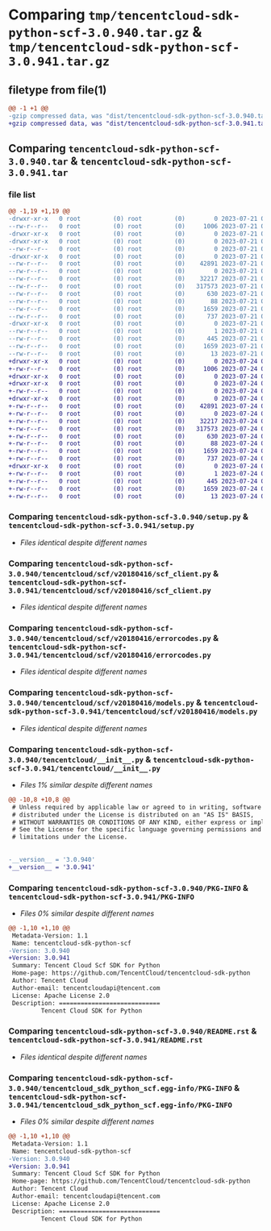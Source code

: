# Comparing `tmp/tencentcloud-sdk-python-scf-3.0.940.tar.gz` & `tmp/tencentcloud-sdk-python-scf-3.0.941.tar.gz`

## filetype from file(1)

```diff
@@ -1 +1 @@
-gzip compressed data, was "dist/tencentcloud-sdk-python-scf-3.0.940.tar", last modified: Fri Jul 21 00:48:13 2023, max compression
+gzip compressed data, was "dist/tencentcloud-sdk-python-scf-3.0.941.tar", last modified: Mon Jul 24 00:42:28 2023, max compression
```

## Comparing `tencentcloud-sdk-python-scf-3.0.940.tar` & `tencentcloud-sdk-python-scf-3.0.941.tar`

### file list

```diff
@@ -1,19 +1,19 @@
-drwxr-xr-x   0 root         (0) root         (0)        0 2023-07-21 00:48:13.000000 tencentcloud-sdk-python-scf-3.0.940/
--rw-r--r--   0 root         (0) root         (0)     1006 2023-07-21 00:48:13.000000 tencentcloud-sdk-python-scf-3.0.940/setup.py
-drwxr-xr-x   0 root         (0) root         (0)        0 2023-07-21 00:48:13.000000 tencentcloud-sdk-python-scf-3.0.940/tencentcloud/
-drwxr-xr-x   0 root         (0) root         (0)        0 2023-07-21 00:48:13.000000 tencentcloud-sdk-python-scf-3.0.940/tencentcloud/scf/
--rw-r--r--   0 root         (0) root         (0)        0 2023-07-21 00:48:13.000000 tencentcloud-sdk-python-scf-3.0.940/tencentcloud/scf/__init__.py
-drwxr-xr-x   0 root         (0) root         (0)        0 2023-07-21 00:48:13.000000 tencentcloud-sdk-python-scf-3.0.940/tencentcloud/scf/v20180416/
--rw-r--r--   0 root         (0) root         (0)    42891 2023-07-21 00:48:13.000000 tencentcloud-sdk-python-scf-3.0.940/tencentcloud/scf/v20180416/scf_client.py
--rw-r--r--   0 root         (0) root         (0)        0 2023-07-21 00:48:13.000000 tencentcloud-sdk-python-scf-3.0.940/tencentcloud/scf/v20180416/__init__.py
--rw-r--r--   0 root         (0) root         (0)    32217 2023-07-21 00:48:13.000000 tencentcloud-sdk-python-scf-3.0.940/tencentcloud/scf/v20180416/errorcodes.py
--rw-r--r--   0 root         (0) root         (0)   317573 2023-07-21 00:48:13.000000 tencentcloud-sdk-python-scf-3.0.940/tencentcloud/scf/v20180416/models.py
--rw-r--r--   0 root         (0) root         (0)      630 2023-07-21 00:48:13.000000 tencentcloud-sdk-python-scf-3.0.940/tencentcloud/__init__.py
--rw-r--r--   0 root         (0) root         (0)       88 2023-07-21 00:48:13.000000 tencentcloud-sdk-python-scf-3.0.940/setup.cfg
--rw-r--r--   0 root         (0) root         (0)     1659 2023-07-21 00:48:13.000000 tencentcloud-sdk-python-scf-3.0.940/PKG-INFO
--rw-r--r--   0 root         (0) root         (0)      737 2023-07-21 00:48:13.000000 tencentcloud-sdk-python-scf-3.0.940/README.rst
-drwxr-xr-x   0 root         (0) root         (0)        0 2023-07-21 00:48:13.000000 tencentcloud-sdk-python-scf-3.0.940/tencentcloud_sdk_python_scf.egg-info/
--rw-r--r--   0 root         (0) root         (0)        1 2023-07-21 00:48:13.000000 tencentcloud-sdk-python-scf-3.0.940/tencentcloud_sdk_python_scf.egg-info/dependency_links.txt
--rw-r--r--   0 root         (0) root         (0)      445 2023-07-21 00:48:13.000000 tencentcloud-sdk-python-scf-3.0.940/tencentcloud_sdk_python_scf.egg-info/SOURCES.txt
--rw-r--r--   0 root         (0) root         (0)     1659 2023-07-21 00:48:13.000000 tencentcloud-sdk-python-scf-3.0.940/tencentcloud_sdk_python_scf.egg-info/PKG-INFO
--rw-r--r--   0 root         (0) root         (0)       13 2023-07-21 00:48:13.000000 tencentcloud-sdk-python-scf-3.0.940/tencentcloud_sdk_python_scf.egg-info/top_level.txt
+drwxr-xr-x   0 root         (0) root         (0)        0 2023-07-24 00:42:28.000000 tencentcloud-sdk-python-scf-3.0.941/
+-rw-r--r--   0 root         (0) root         (0)     1006 2023-07-24 00:42:27.000000 tencentcloud-sdk-python-scf-3.0.941/setup.py
+drwxr-xr-x   0 root         (0) root         (0)        0 2023-07-24 00:42:28.000000 tencentcloud-sdk-python-scf-3.0.941/tencentcloud/
+drwxr-xr-x   0 root         (0) root         (0)        0 2023-07-24 00:42:28.000000 tencentcloud-sdk-python-scf-3.0.941/tencentcloud/scf/
+-rw-r--r--   0 root         (0) root         (0)        0 2023-07-24 00:42:27.000000 tencentcloud-sdk-python-scf-3.0.941/tencentcloud/scf/__init__.py
+drwxr-xr-x   0 root         (0) root         (0)        0 2023-07-24 00:42:28.000000 tencentcloud-sdk-python-scf-3.0.941/tencentcloud/scf/v20180416/
+-rw-r--r--   0 root         (0) root         (0)    42891 2023-07-24 00:42:27.000000 tencentcloud-sdk-python-scf-3.0.941/tencentcloud/scf/v20180416/scf_client.py
+-rw-r--r--   0 root         (0) root         (0)        0 2023-07-24 00:42:28.000000 tencentcloud-sdk-python-scf-3.0.941/tencentcloud/scf/v20180416/__init__.py
+-rw-r--r--   0 root         (0) root         (0)    32217 2023-07-24 00:42:28.000000 tencentcloud-sdk-python-scf-3.0.941/tencentcloud/scf/v20180416/errorcodes.py
+-rw-r--r--   0 root         (0) root         (0)   317573 2023-07-24 00:42:28.000000 tencentcloud-sdk-python-scf-3.0.941/tencentcloud/scf/v20180416/models.py
+-rw-r--r--   0 root         (0) root         (0)      630 2023-07-24 00:42:27.000000 tencentcloud-sdk-python-scf-3.0.941/tencentcloud/__init__.py
+-rw-r--r--   0 root         (0) root         (0)       88 2023-07-24 00:42:28.000000 tencentcloud-sdk-python-scf-3.0.941/setup.cfg
+-rw-r--r--   0 root         (0) root         (0)     1659 2023-07-24 00:42:28.000000 tencentcloud-sdk-python-scf-3.0.941/PKG-INFO
+-rw-r--r--   0 root         (0) root         (0)      737 2023-07-24 00:42:27.000000 tencentcloud-sdk-python-scf-3.0.941/README.rst
+drwxr-xr-x   0 root         (0) root         (0)        0 2023-07-24 00:42:28.000000 tencentcloud-sdk-python-scf-3.0.941/tencentcloud_sdk_python_scf.egg-info/
+-rw-r--r--   0 root         (0) root         (0)        1 2023-07-24 00:42:28.000000 tencentcloud-sdk-python-scf-3.0.941/tencentcloud_sdk_python_scf.egg-info/dependency_links.txt
+-rw-r--r--   0 root         (0) root         (0)      445 2023-07-24 00:42:28.000000 tencentcloud-sdk-python-scf-3.0.941/tencentcloud_sdk_python_scf.egg-info/SOURCES.txt
+-rw-r--r--   0 root         (0) root         (0)     1659 2023-07-24 00:42:28.000000 tencentcloud-sdk-python-scf-3.0.941/tencentcloud_sdk_python_scf.egg-info/PKG-INFO
+-rw-r--r--   0 root         (0) root         (0)       13 2023-07-24 00:42:28.000000 tencentcloud-sdk-python-scf-3.0.941/tencentcloud_sdk_python_scf.egg-info/top_level.txt
```

### Comparing `tencentcloud-sdk-python-scf-3.0.940/setup.py` & `tencentcloud-sdk-python-scf-3.0.941/setup.py`

 * *Files identical despite different names*

### Comparing `tencentcloud-sdk-python-scf-3.0.940/tencentcloud/scf/v20180416/scf_client.py` & `tencentcloud-sdk-python-scf-3.0.941/tencentcloud/scf/v20180416/scf_client.py`

 * *Files identical despite different names*

### Comparing `tencentcloud-sdk-python-scf-3.0.940/tencentcloud/scf/v20180416/errorcodes.py` & `tencentcloud-sdk-python-scf-3.0.941/tencentcloud/scf/v20180416/errorcodes.py`

 * *Files identical despite different names*

### Comparing `tencentcloud-sdk-python-scf-3.0.940/tencentcloud/scf/v20180416/models.py` & `tencentcloud-sdk-python-scf-3.0.941/tencentcloud/scf/v20180416/models.py`

 * *Files identical despite different names*

### Comparing `tencentcloud-sdk-python-scf-3.0.940/tencentcloud/__init__.py` & `tencentcloud-sdk-python-scf-3.0.941/tencentcloud/__init__.py`

 * *Files 1% similar despite different names*

```diff
@@ -10,8 +10,8 @@
 # Unless required by applicable law or agreed to in writing, software
 # distributed under the License is distributed on an "AS IS" BASIS,
 # WITHOUT WARRANTIES OR CONDITIONS OF ANY KIND, either express or implied.
 # See the License for the specific language governing permissions and
 # limitations under the License.
 
 
-__version__ = '3.0.940'
+__version__ = '3.0.941'
```

### Comparing `tencentcloud-sdk-python-scf-3.0.940/PKG-INFO` & `tencentcloud-sdk-python-scf-3.0.941/PKG-INFO`

 * *Files 0% similar despite different names*

```diff
@@ -1,10 +1,10 @@
 Metadata-Version: 1.1
 Name: tencentcloud-sdk-python-scf
-Version: 3.0.940
+Version: 3.0.941
 Summary: Tencent Cloud Scf SDK for Python
 Home-page: https://github.com/TencentCloud/tencentcloud-sdk-python
 Author: Tencent Cloud
 Author-email: tencentcloudapi@tencent.com
 License: Apache License 2.0
 Description: ============================
         Tencent Cloud SDK for Python
```

### Comparing `tencentcloud-sdk-python-scf-3.0.940/README.rst` & `tencentcloud-sdk-python-scf-3.0.941/README.rst`

 * *Files identical despite different names*

### Comparing `tencentcloud-sdk-python-scf-3.0.940/tencentcloud_sdk_python_scf.egg-info/PKG-INFO` & `tencentcloud-sdk-python-scf-3.0.941/tencentcloud_sdk_python_scf.egg-info/PKG-INFO`

 * *Files 0% similar despite different names*

```diff
@@ -1,10 +1,10 @@
 Metadata-Version: 1.1
 Name: tencentcloud-sdk-python-scf
-Version: 3.0.940
+Version: 3.0.941
 Summary: Tencent Cloud Scf SDK for Python
 Home-page: https://github.com/TencentCloud/tencentcloud-sdk-python
 Author: Tencent Cloud
 Author-email: tencentcloudapi@tencent.com
 License: Apache License 2.0
 Description: ============================
         Tencent Cloud SDK for Python
```

